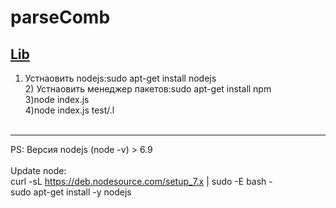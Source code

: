 # parseComb

<a href="https://github.com/jneen/parsimmon">Lib</a>
---
1) Устнаовить nodejs:sudo apt-get install nodejs
<br>2) Устнаовить менеджер пакетов:sudo apt-get install npm
<br>3)node index.js <path test file>
<br>4)node index.js test/<num>.l
<br><br>
***
PS:
Версия nodejs (node -v) > 6.9
<br>
<br>
Update node:
<br>curl -sL https://deb.nodesource.com/setup_7.x | sudo -E bash -
<br>sudo apt-get install -y nodejs
